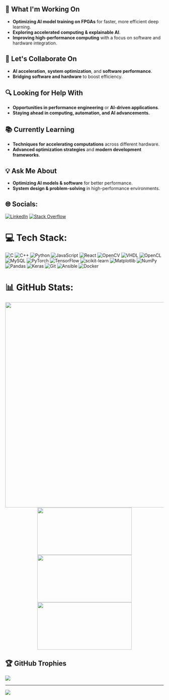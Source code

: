## 🚀 What I'm Working On
- **Optimizing AI model training on FPGAs** for faster, more efficient deep learning.
- **Exploring accelerated computing & explainable AI**.
- **Improving high-performance computing** with a focus on software and hardware integration.

## 🤝 Let's Collaborate On
- **AI acceleration**, **system optimization**, and **software performance**.
- **Bridging software and hardware** to boost efficiency.

## 🔍 Looking for Help With
- **Opportunities in performance engineering** or **AI-driven applications**.
- **Staying ahead in computing, automation, and AI advancements.**

## 📚 Currently Learning
- **Techniques for accelerating computations** across different hardware.
- **Advanced optimization strategies** and **modern development frameworks**.

## 💡 Ask Me About
- **Optimizing AI models & software** for better performance.
- **System design & problem-solving** in high-performance environments.

## 🌐 Socials:
[![LinkedIn](https://img.shields.io/badge/LinkedIn-%230077B5.svg?logo=linkedin&logoColor=white)](https://www.linkedin.com/in/abeyhurtis/) [![Stack Overflow](https://img.shields.io/badge/-Stackoverflow-FE7A16?logo=stack-overflow&logoColor=white)](https://stackoverflow.com/users/7941307/arh) 

# 💻 Tech Stack:
![C](https://img.shields.io/badge/c-%2300599C.svg?style=for-the-badge&logo=c&logoColor=white) ![C++](https://img.shields.io/badge/c++-%2300599C.svg?style=for-the-badge&logo=c%2B%2B&logoColor=white) ![Python](https://img.shields.io/badge/python-3670A0?style=for-the-badge&logo=python&logoColor=ffdd54) ![JavaScript](https://img.shields.io/badge/javascript-%23323330.svg?style=for-the-badge&logo=javascript&logoColor=%23F7DF1E) ![React](https://img.shields.io/badge/react-%2320232a.svg?style=for-the-badge&logo=react&logoColor=%2361DAFB) ![OpenCV](https://img.shields.io/badge/opencv-%23white.svg?style=for-the-badge&logo=opencv&logoColor=white) ![VHDL](https://img.shields.io/badge/VHDL-%23006E8E.svg?style=for-the-badge&logo=VHDL&logoColor=white) ![OpenCL](https://img.shields.io/badge/OpenCL-%23007F8C.svg?style=for-the-badge&logo=OpenCL&logoColor=white) ![MySQL](https://img.shields.io/badge/mysql-4479A1.svg?style=for-the-badge&logo=mysql&logoColor=white) ![PyTorch](https://img.shields.io/badge/PyTorch-%23EE4C2C.svg?style=for-the-badge&logo=PyTorch&logoColor=white) ![TensorFlow](https://img.shields.io/badge/TensorFlow-%23FF6F00.svg?style=for-the-badge&logo=TensorFlow&logoColor=white) ![scikit-learn](https://img.shields.io/badge/scikit--learn-%23F7931E.svg?style=for-the-badge&logo=scikit-learn&logoColor=white) ![Matplotlib](https://img.shields.io/badge/Matplotlib-%23ffffff.svg?style=for-the-badge&logo=Matplotlib&logoColor=black) ![NumPy](https://img.shields.io/badge/numpy-%23013243.svg?style=for-the-badge&logo=numpy&logoColor=white) ![Pandas](https://img.shields.io/badge/pandas-%23150458.svg?style=for-the-badge&logo=pandas&logoColor=white) ![Keras](https://img.shields.io/badge/Keras-%23D00000.svg?style=for-the-badge&logo=Keras&logoColor=white) ![Git](https://img.shields.io/badge/git-%23F05033.svg?style=for-the-badge&logo=git&logoColor=white) ![Ansible](https://img.shields.io/badge/ansible-%231A1918.svg?style=for-the-badge&logo=ansible&logoColor=white) ![Docker](https://img.shields.io/badge/docker-%230db7ed.svg?style=for-the-badge&logo=docker&logoColor=white)
# 📊 GitHub Stats:
<div align="center">
  <img src="https://stats.dooboo.io/api/github-stats-advanced?login=Abey12525" width="650" height="650" />
  <img src="https://github-readme-stats.vercel.app/api?username=Abey12525&theme=dark&hide_border=false&include_all_commits=true&count_private=true" width="300" height="150" />
  <img src="https://nirzak-streak-stats.vercel.app/?user=Abey12525&theme=dark&hide_border=false" width="300" height="150"/>
  <img src="https://github-readme-stats.vercel.app/api/top-langs/?username=Abey12525&theme=dark&hide_border=false&include_all_commits=true&count_private=true&layout=compact" width="300" height="150" />
</div>

## 🏆 GitHub Trophies
![](https://github-profile-trophy.vercel.app/?username=Abey12525&theme=gruvbox&no-frame=true&no-bg=false&margin-w=4)

---
[![](https://visitcount.itsvg.in/api?id=Abey12525&icon=0&color=0)](https://visitcount.itsvg.in)
